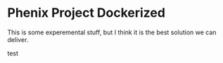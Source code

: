 # Phenix Project Dockerized

This is some experemental stuff, but I think it is the best solution we can deliver.

test
